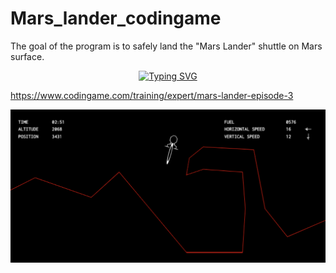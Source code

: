 # Mars_lander_codingame
The goal of the program is to safely land the "Mars Lander" shuttle on Mars surface.

<div align="center">
 <a href="https://buymeacoffee.com/simonprovost"><img src="https://readme-typing-svg.demolab.com?font=Fira+Code&weight=600&pause=100&color=FFFFFF&background=131722&center=true&vCenter=true&width=1200&lines=If+you+like+my+work%2C;buy+me+a+lovely+%E2%98%95%EF%B8%8F+Caf%C3%A9+au+Lait+🥖;Click here!%F0%9F%A4%9F" alt="Typing SVG" /></a>
</div>

https://www.codingame.com/training/expert/mars-lander-episode-3

<div align="center">
    <img src="Mars_lander.png" alt="Mars_lander-img">
</div>
